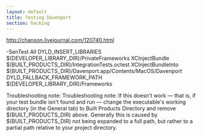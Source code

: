 ```yaml
---
layout: default
title: Testing Davenport
section: hacking
---
```


http://chanson.livejournal.com/120740.html

-SenTest All
DYLD_INSERT_LIBRARIES        $(DEVELOPER_LIBRARY_DIR)/PrivateFrameworks
XCInjectBundle               $(BUILT_PRODUCTS_DIR)/IntegrationTests.octest
XCInjectBundleInto           $(BUILT_PRODUCTS_DIR)/Davenport.app/Contents/MacOS/Davenport
DYLD_FALLBACK_FRAMEWORK_PATH $(DEVELOPER_LIBRARY_DIR)/Frameworks


Troubleshooting note: Troubleshooting note: If this doesn't work — that is, if your test bundle isn't found and run — change the executable's working directory (in the General tab) to Built Products Directory and remove $(BUILT_PRODUCTS_DIR) above. Generally this is caused by $(BUILT_PRODUCTS_DIR) not being expanded to a full path, but rather to a partial path relative to your project directory.
